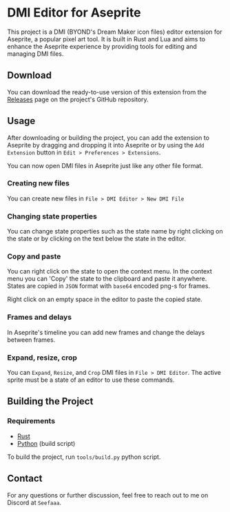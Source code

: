 # DMI Editor for Aseprite

This project is a DMI (BYOND's Dream Maker icon files) editor extension for Aseprite, a popular pixel art tool. It is built in Rust and Lua and aims to enhance the Aseprite experience by providing tools for editing and managing DMI files.

## Download

You can download the ready-to-use version of this extension from the [Releases](https://github.com/Seefaaa/aseprite-dmi/releases) page on the project's GitHub repository.

## Usage

After downloading or building the project, you can add the extension to Aseprite by dragging and dropping it into Aseprite or by using the `Add Extension` button in `Edit > Preferences > Extensions`.

You can now open DMI files in Aseprite just like any other file format.

### Creating new files

You can create new files in `File > DMI Editor > New DMI File`

### Changing state properties

You can change state properties such as the state name by right clicking on the state or by clicking on the text below the state in the editor.

### Copy and paste

You can right click on the state to open the context menu. In the context menu you can 'Copy' the state to the clipboard and paste it anywhere. States are copied in `JSON` format with `base64` encoded png-s for frames.

Right click on an empty space in the editor to paste the copied state.

### Frames and delays

In Aseprite's timeline you can add new frames and change the delays between frames.

### Expand, resize, crop

You can `Expand`, `Resize`, and `Crop` DMI files in `File > DMI Editor`. The active sprite must be a state of an editor to use these commands.

## Building the Project

### Requirements

- [Rust](https://www.rust-lang.org/)
- [Python](https://www.python.org/) (build script)

To build the project, run `tools/build.py` python script.

## Contact

For any questions or further discussion, feel free to reach out to me on Discord at `Seefaaa`.
